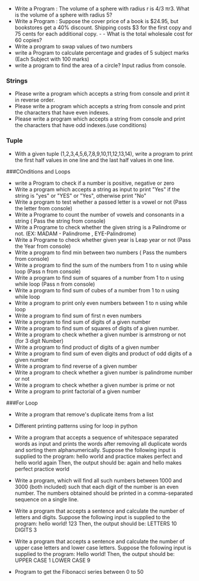 - Write a Program : The volume of a sphere with radius r is 4/3 πr3. What is the volume of a sphere with radius 5?
- Write a Program : Suppose the cover price of a book is $24.95, but bookstores get a 40% discount. Shipping costs $3 for the first copy and 75 cents for each additional copy. - - What is the total wholesale cost for 60 copies?
- Write a program to swap values of two numbers
- write a Program to calculate percentage and grades of 5 subject marks (Each Subject with 100 marks)
- write a program to find the area of a circle? Input radius from console.
### Strings
- Please write a program which accepts a string from console and print it in reverse order.
- Please write a program which accepts a string from console and print the characters that have even indexes.
- Please write a program which accepts a string from console and print the characters that have odd indexes.(use conditions)

### Tuple
- With a given tuple (1,2,3,4,5,6,7,8,9,10,11,12,13,14), write a program to print the first half values in one line and the last half values in one line.

###COnditions and Loops
- write a Program to check if a number is positive, negative or zero
- Write a program which accepts a string as input to print "Yes" if the string is "yes" or "YES" or "Yes", otherwise print "No"
- Write a program to test whether a passed letter is a vowel or not (Pass the letter from console)
- Write a Programe to count the number of vowels and consonants in a string ( Pass the string from console)
- Write a Programe to check whether the given string is a Palindrome or not. (EX: MADAM - Palindrome , EYE-Palindrome)
- Write a Programe to check whether given year is Leap year or not (Pass the Year from console)
- Write a program to find min between two numbers ( Pass the numbers from console)
- Write a program to find the sum of the numbers from 1 to n using while loop (Pass n from console)
- Write a program to find sum of squares of a number from 1 to n using while loop (Pass n from console)
- Write a program to find sum of cubes of a number from 1 to n using while loop
- Write a program to print only even numbers between 1 to n using while loop
- Write a program to find sum of first n even numbers
- Write a program to find sum of digits of a given number
- Write a program to find sum of squares of digits of a given number.
- Write a program to check whether a given number is armstrong or not (for 3 digit Number)
- Write a program to find product of digits of a given number
- Write a program to find sum of even digits and product of odd digits of a given number
- Write a program to find reverse of a given number
- Write a program to check whether a given number is palindrome number or not
- Write a program to check whether a given number is prime or not
- Write a program to print factorial of a given number

###For Loop
- Write a program that remove's duplicate items from a list
- Different printing patterns using for loop in python

- Write a program that accepts a sequence of whitespace separated words as input and prints the words after removing all duplicate words and sorting them alphanumerically. Suppose the following input is supplied to the program: hello world and practice makes perfect and hello world again Then, the output should be: again and hello makes perfect practice world
  
- Write a program, which will find all such numbers between 1000 and 3000 (both included) such that each digit of the number is an even number. The numbers obtained should be printed in a comma-separated sequence on a single line.

- Write a program that accepts a sentence and calculate the number of letters and digits. Suppose the following input is supplied to the program: hello world! 123 Then, the output should be: LETTERS 10 DIGITS 3

- Write a program that accepts a sentence and calculate the number of upper case letters and lower case letters. Suppose the following input is supplied to the program: Hello world! Then, the output should be: UPPER CASE 1 LOWER CASE 9

- Program to get the Fibonacci series between 0 to 50
